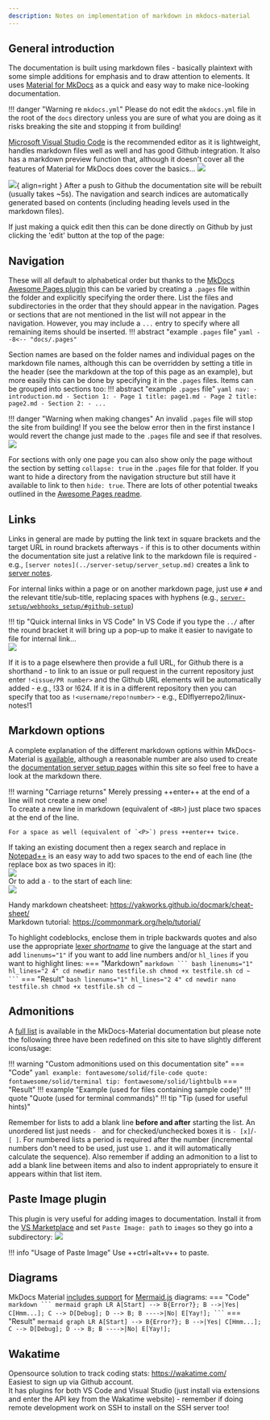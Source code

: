 ```yaml
---
description: Notes on implementation of markdown in mkdocs-material
---
```

## General introduction
The documentation is built using markdown files - basically plaintext with some simple additions for emphasis and to draw attention to elements.  It uses [Material for MkDocs](https://github.com/squidfunk/mkdocs-material) as a quick and easy way to make nice-looking documentation. 

!!! danger "Warning re `mkdocs.yml`"
    Please do not edit the `mkdocs.yml` file in the root of the `docs` directory unless you are sure of what you are doing as it risks breaking the site and stopping it from building!

[Microsoft Visual Studio Code](https://code.visualstudio.com/) is the recommended editor as it is lightweight, handles markdown files well as well and has good Github integration.  It also has a markdown preview function that, although it doesn't cover all the features of Material for MkDocs does cover the basics...
![](images/vscodepreview.png)

![](images/edit.png){ align=right }
After a push to Github the documentation site will be rebuilt (usually takes ~5s).  The navigation and search indices are automatically generated based on contents (including heading levels used in the markdown files). 

If just making a quick edit then this can be done directly on Github by just clicking the 'edit' button at the top of the page:  

## Navigation
These will all default to alphabetical order but thanks to the [MkDocs Awesome Pages plugin](https://github.com/lukasgeiter/mkdocs-awesome-pages-plugin) this can be varied by creating a `.pages` file within the folder and explicitly specifying the order there.  List the files and subdirectories in the order that they should appear in the navigation. Pages or sections that are not mentioned in the list will not appear in the navigation. However, you may include a `...` entry to specify where all remaining items should be inserted.
!!! abstract "example `.pages` file"
    ``` yaml
    --8<-- "docs/.pages"
    ```

Section names are based on the folder names and individual pages on the markdown file names, although this can be overridden by setting a title in the header (see the markdown at the top of this page as an example), but more easily this can be done by specifying it in the `.pages` files.  Items can be grouped into sections too:
!!! abstract "example `.pages` file"
    ``` yaml
        nav:
            - introduction.md
            - Section 1:
                - Page 1 title: page1.md
                - Page 2 title: page2.md
            - Section 2:
                - ...
    ```

!!! danger "Warning when making changes"
    An invalid `.pages` file will stop the site from building!  If you see the below error then in the first instance I would revert the change just made to the `.pages` file and see if that resolves.  
    ![](images/502.png)

For sections with only one page you can also show only the page without the section by setting `collapse: true` in the `.pages` file for that folder.  If you want to hide a directory from the navigation structure but still have it available to link to then `hide: true`.  There are lots of other potential tweaks outlined in the [Awesome Pages readme](https://github.com/lukasgeiter/mkdocs-awesome-pages-plugin#readme).

## Links
Links in general are made by putting the link text in square brackets and the target URL in round brackets afterways - if this is to other documents within the documentation site just a relative link to the markdown file is required - e.g., `[server notes](../server-setup/server_setup.md)` creates a link to [server notes](server-setup/server_setup.md).

For internal links within a page or on another markdown page, just use `#` and the relevant title/sub-title, replacing spaces with hyphens (e.g., [`server-setup/webhooks_setup/#github-setup`](server-setup/webhooks_setup/#github-setup))

!!! tip "Quick internal links in VS Code"
    In VS Code if you type the `../` after the round bracket it will bring up a pop-up to make it easier to navigate to file for internal link...  
    ![](images/2022-07-13-01-02-58.png)

If it is to a page elsewhere then provide a full URL, for Github there is a shorthand - to link to an issue or pull request in the current  repository just enter `!<issue/PR number>` and the Github URL elements will be automatically added - e.g., !33 or !624.  If it is in a different repository then you can specify that too as `!<username/repo!number>` - e.g., EDIflyerrepo2/linux-notes!1

## Markdown options
A complete explanation of the different markdown options within MkDocs-Material is [available](https://squidfunk.github.io/mkdocs-material/reference/), although a reasonable number are also used to create the [documentation server setup pages](server-setup/server_setup.md) within this site so feel free to have a look at the markdown there.

!!! warning "Carriage returns"
    Merely pressing ++enter++ at the end of a line will not create a new one!  
    To create a new line in markdown (equivalent of `<BR>`) just place two spaces at the end of the line.   
    
    For a space as well (equivalent of `<P>`) press ++enter++ twice.

If taking an existing document then a regex search and replace in [Notepad++](https://notepad-plus-plus.org/downloads/) is an easy way to add two spaces to the end of each line (the replace box as two spaces in it):  
![](images/regex-end-of-line.png)  
Or to add a `-` to the start of each line:  
![](images/regex-start-of-line.png)  

Handy markdown cheatsheet: https://yakworks.github.io/docmark/cheat-sheet/  
Markdown tutorial: https://commonmark.org/help/tutorial/

To highlight codeblocks, enclose them in triple backwards quotes and also use the appropriate [lexer *shortname*](https://pygments.org/docs/lexers/) to give the language at the start and add `linenums="1"` if you want to add line numbers and/or `hl_lines` if you want to highlight lines:
=== "Markdown"
    ```` markdown
    ``` bash linenums="1" hl_lines="2 4"
    cd newdir
    nano testfile.sh
    chmod +x testfile.sh
    cd ~
    ```
    ````
=== "Result"
    ``` bash linenums="1" hl_lines="2 4"
    cd newdir
    nano testfile.sh
    chmod +x testfile.sh
    cd ~
    ```

## Admonitions
A [full list](https://squidfunk.github.io/mkdocs-material/reference/admonitions/#supported-types) is available in the MkDocs-Material documentation but please note the following three have been redefined on this site to have slightly different icons/usage:

!!! warning "Custom admonitions used on this documentation site"
    === "Code"
        ``` yaml
        example: fontawesome/solid/file-code
        quote: fontawesome/solid/terminal
        tip: fontawesome/solid/lightbulb
        ```
    === "Result"
        !!! example "Example (used for files containing sample code)"
        !!! quote "Quote (used for terminal commands)"
        !!! tip "Tip (used for useful hints)"

Remember for lists to add a blank line **before and after** starting the list.  An unordered list just needs `- ` and for checked/unchecked boxes it is `- [x]`/`- [ ]`. For numbered lists a period is required after the number (incremental numbers don't need to be used, just use `1.` and it will automatically calculate the sequence).  Also remember if adding an admonition to a list to add a blank line between items and also to indent appropriately to ensure it appears within that list item.

## Paste Image plugin
This plugin is very useful for adding images to documentation.  Install it from the [VS Marketplace](https://marketplace.visualstudio.com/items?itemName=mushan.vscode-paste-image) and set `Paste Image: path` to `images` so they go into a subdirectory:
![](images/2022-07-09-18-34-46.png)

!!! info "Usage of Paste Image"
    Use ++ctrl+alt+v++ to paste. 

## Diagrams
MkDocs Material [includes support](https://squidfunk.github.io/mkdocs-material/reference/diagrams) for [Mermaid.js](https://mermaid-js.github.io/mermaid) diagrams:
=== "Code"
    ```` markdown
    ``` mermaid
    graph LR
    A[Start] --> B{Error?};
    B -->|Yes| C[Hmm...];
    C --> D[Debug];
    D --> B;
    B ---->|No| E[Yay!];
    ```
    ````
=== "Result"
    ``` mermaid
    graph LR
    A[Start] --> B{Error?};
    B -->|Yes| C[Hmm...];
    C --> D[Debug];
    D --> B;
    B ---->|No| E[Yay!];
    ```

## Wakatime
Opensource solution to track coding stats: https://wakatime.com/  
Easiest to sign up via Github account.  
It has plugins for both VS Code and Visual Studio (just install via extensions and enter the API key from the Wakatime website) - remember if doing remote development work on SSH to install on the SSH server too!